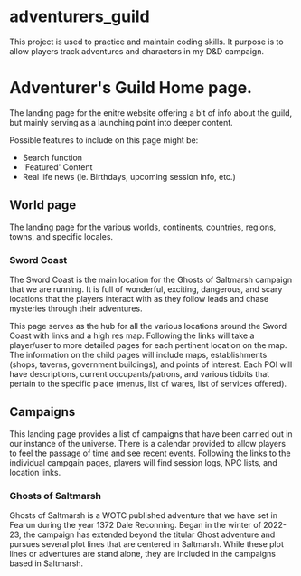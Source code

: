 # adventurers_guild
<p>This project is used to practice and maintain coding skills. It purpose is to allow players track adventures and characters in my D&D campaign.</p>

<h1>Adventurer's Guild Home page.</h1>
<p>The landing page for the enitre website offering a bit of info about the guild, but mainly serving as a launching point into deeper content.</p>

<p>Possible features to include on this page might be:</p>
<ul>
<li>Search function</li>
<li>'Featured' Content</li>
<li>Real life news (ie. Birthdays, upcoming session info, etc.)</li>
</ul>

<h2>World page</h2>
<p>The landing page for the various worlds, continents, countries, regions, towns, and specific locales.</p>

<h3>Sword Coast</h3>
<p>The Sword Coast is the main location for the Ghosts of Saltmarsh campaign that we are running. It is full of wonderful, exciting, dangerous, and scary locations that the players interact with as they follow leads and chase mysteries through their adventures.</p>

<p>This page serves as the hub for all the various locations around the Sword Coast with links and a high res map. Following the links will take a player/user to more detailed pages for each pertinent location on the map. The information on the child pages will include maps, establishments (shops, taverns, government buildings), and points of interest. Each POI will have descriptions, current occupants/patrons, and various tidbits that pertain to the specific place (menus, list of wares, list of services offered).

<h2>Campaigns</h2>
<p>This landing page provides a list of campaigns that have been carried out in our instance of the universe. There is a calendar provided to allow players to feel the passage of time and see recent events. Following the links to the individual campgain pages, players will find session logs, NPC lists, and location links.</p>
<h3>Ghosts of Saltmarsh</h3>
<p>Ghosts of Saltmarsh is a WOTC published adventure that we have set in Fearun during the year 1372 Dale Reconning. Began in the winter of 2022-23, the campaign has extended beyond the titular Ghost adventure and pursues several plot lines that are centered in Saltmarsh. While these plot lines or adventures are stand alone, they are included in the campaigns based in Saltmarsh.